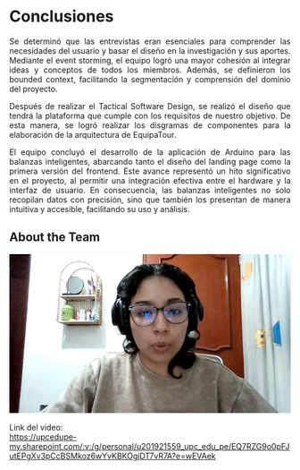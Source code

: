 <div style="text-align: justify;">
<h1><strong>Conclusiones</strong></h1>

Se determinó que las entrevistas eran esenciales para comprender las necesidades del usuario y basar el diseño en la investigación y sus aportes. Mediante el event storming, el equipo logró una mayor cohesión al integrar ideas y conceptos de todos los miembros. Además, se definieron los bounded context, facilitando la segmentación y comprensión del dominio del proyecto. 

Después de realizar el Tactical Software Design, se realizó el diseño que tendrá la plataforma que cumple con los requisitos de nuestro objetivo. De esta manera, se logró realizar los disgramas de componentes para la elaboración de la arquitectura de EquipaTour.

El equipo concluyó el desarrollo de la aplicación de Arduino para las balanzas inteligentes, abarcando tanto el diseño del landing page como la primera versión del frontend. Este avance representó un hito significativo en el proyecto, al permitir una integración efectiva entre el hardware y la interfaz de usuario. En consecuencia, las balanzas inteligentes no solo recopilan datos con precisión, sino que también los presentan de manera intuitiva y accesible, facilitando su uso y análisis.

## About the Team
[![About the team video](https://raw.githubusercontent.com/GoCaseGo-Arquitectura-Emergentes/upc-pre-202401-si728-sw82-GoCaseGo-report/develop/Resources/about-the-team/about.png)](https://upcedupe-my.sharepoint.com/:v:/g/personal/u201921559_upc_edu_pe/EQ7RZG9o0pFJutEPgXv3pCcBSMkoz6wYvKBKOgjDT7vR7A?e=wEVAek)

Link del video:  
https://upcedupe-my.sharepoint.com/:v:/g/personal/u201921559_upc_edu_pe/EQ7RZG9o0pFJutEPgXv3pCcBSMkoz6wYvKBKOgjDT7vR7A?e=wEVAek
</div>